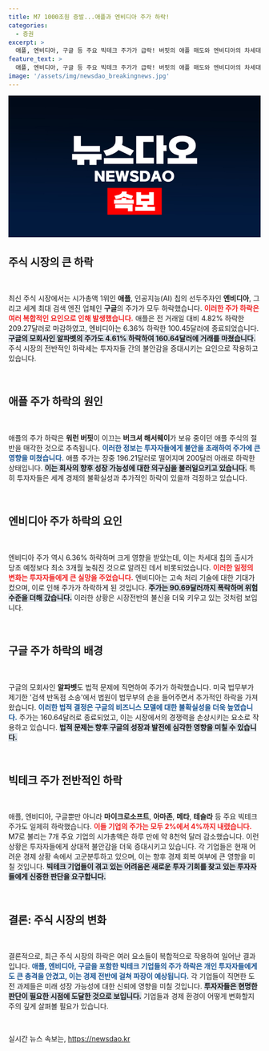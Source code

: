 ```yaml
---
title: M7 1000조원 증발...애플과 엔비디아 주가 하락!
categories:
  - 증권
excerpt: >
  애플, 엔비디아, 구글 등 주요 빅테크 주가가 급락! 버핏의 애플 매도와 엔비디아의 차세대 칩 지연, 구글의 반독점 소송이 원인. 하루 만에 8천억 달러 감소한 시총, 주식시장 충격의 뒷이야기를 확인하세요!
feature_text: >
  애플, 엔비디아, 구글 등 주요 빅테크 주가가 급락! 버핏의 애플 매도와 엔비디아의 차세대 칩 지연, 구글의 반독점 소송이 원인. 하루 만에 8천억 달러 감소한 시총, 주식시장 충격의 뒷이야기를 확인하세요!
image: '/assets/img/newsdao_breakingnews.jpg'
---
```


<p><img src="/assets/img/newsdao_breakingnews.jpg" alt="flaretime 속보" /></p>

<h2 data-ke-size="size26">주식 시장의 큰 하락</h2>

<p data-ke-size="size16">&nbsp;</p>

<p>최신 주식 시장에서는 시가총액 1위인 <b>애플</b>, 인공지능(AI) 칩의 선두주자인 <b>엔비디아</b>, 그리고 세계 최대 검색 엔진 업체인 <b>구글</b>의 주가가 모두 하락했습니다. <b><span style="color: #ee2323;">이러한 주가 하락은 여러 복합적인 요인으로 인해 발생했습니다.</span></b> 애플은 전 거래일 대비 4.82% 하락한 209.27달러로 마감하였고, 엔비디아는 6.36% 하락한 100.45달러에 종료되었습니다. <b><span style="background-color: #21538527;">구글의 모회사인 알파벳의 주가도 4.61% 하락하여 160.64달러에 거래를 마쳤습니다.</span></b> 주식 시장의 전반적인 하락세는 투자자들 간의 불안감을 증대시키는 요인으로 작용하고 있습니다.</p></p>

<p data-ke-size="size16">&nbsp;</p>

<h2 data-ke-size="size26">애플 주가 하락의 원인</h2>

<p data-ke-size="size16">&nbsp;</p>

<p>애플의 주가 하락은 <b>워런 버핏</b>이 이끄는 <b>버크셔 해서웨이</b>가 보유 중이던 애플 주식의 절반을 매각한 것으로 추측됩니다. <b><span style="color: #1a5490;">이러한 정보는 투자자들에게 불안을 초래하여 주가에 큰 영향을 미쳤습니다.</span></b> 애플 주가는 장중 196.21달러로 떨어지며 200달러 아래로 하락한 상태입니다. <b><span style="background-color: #21538527;">이는 회사의 향후 성장 가능성에 대한 의구심을 불러일으키고 있습니다.</span></b> 특히 투자자들은 세계 경제의 불확실성과 추가적인 하락이 있을까 걱정하고 있습니다.</p></p>

<p data-ke-size="size16">&nbsp;</p>

<h2 data-ke-size="size26">엔비디아 주가 하락의 요인</h2>

<p data-ke-size="size16">&nbsp;</p>

<p>엔비디아 주가 역시 6.36% 하락하며 크게 영향을 받았는데, 이는 차세대 칩의 출시가 당초 예정보다 최소 3개월 늦춰진 것으로 알려진 데서 비롯되었습니다. <b><span style="color: #ee2323;">이러한 일정의 변화는 투자자들에게 큰 실망을 주었습니다.</span></b> 엔비디아는 고속 처리 기술에 대한 기대가 컸으며, 이로 인해 주가가 하락하게 된 것입니다. <b><span style="background-color: #21538527;">주가는 90.69달러까지 폭락하며 위험 수준을 더해 갔습니다.</span></b> 이러한 상황은 시장전반의 불신을 더욱 키우고 있는 것처럼 보입니다.</p></p>

<p data-ke-size="size16">&nbsp;</p>

<h2 data-ke-size="size26">구글 주가 하락의 배경</h2>

<p data-ke-size="size16">&nbsp;</p>

<p>구글의 모회사인 <b>알파벳</b>도 법적 문제에 직면하여 주가가 하락했습니다. 미국 법무부가 제기한 '검색 반독점 소송'에서 법원이 법무부의 손을 들어주면서 추가적인 하락을 가져왔습니다. <b><span style="color: #1a5490;">이러한 법적 결정은 구글의 비즈니스 모델에 대한 불확실성을 더욱 높였습니다.</span></b> 주가는 160.64달러로 종료되었고, 이는 시장에서의 경쟁력을 손상시키는 요소로 작용하고 있습니다. <b><span style="background-color: #21538527;">법적 문제는 향후 구글의 성장과 발전에 심각한 영향을 미칠 수 있습니다.</span></b></p></p>

<p data-ke-size="size16">&nbsp;</p>

<h2 data-ke-size="size26">빅테크 주가 전반적인 하락</h2>

<p data-ke-size="size16">&nbsp;</p>

<p>애플, 엔비디아, 구글뿐만 아니라 <b>마이크로소프트</b>, <b>아마존</b>, <b>메타</b>, <b>테슬라</b> 등 주요 빅테크 주가도 일제히 하락했습니다. <b><span style="color: #ee2323;">이들 기업의 주가는 모두 2%에서 4%까지 내렸습니다.</span></b> M7로 불리는 7개 주요 기업의 시가총액은 하루 만에 약 8천억 달러 감소했습니다. 이런 상황은 투자자들에게 상대적 불안감을 더욱 증대시키고 있습니다. 각 기업들은 현재 어려운 경제 상황 속에서 고군분투하고 있으며, 이는 향후 경제 회복 여부에 큰 영향을 미칠 것입니다. <b><span style="background-color: #21538527;">빅테크 기업들이 겪고 있는 어려움은 새로운 투자 기회를 찾고 있는 투자자들에게 신중한 판단을 요구합니다.</span></b></p></p>

<p data-ke-size="size16">&nbsp;</p>

<h2 data-ke-size="size26">결론: 주식 시장의 변화</h2>

<p data-ke-size="size16">&nbsp;</p>

<p>결론적으로, 최근 주식 시장의 하락은 여러 요소들이 복합적으로 작용하여 일어난 결과입니다. <b><span style="color: #1a5490;">애플, 엔비디아, 구글을 포함한 빅테크 기업들의 주가 하락은 개인 투자자들에게도 큰 충격을 안겼고, 이는 경제 전반에 걸쳐 파장이 예상됩니다.</span></b> 각 기업들이 직면한 도전 과제들은 미래 성장 가능성에 대한 신뢰에 영향을 미칠 것입니다. <b><span style="background-color: #21538527;">투자자들은 현명한 판단이 필요한 시점에 도달한 것으로 보입니다.</span></b> 기업들과 경제 환경이 어떻게 변화할지 주의 깊게 살펴볼 필요가 있습니다.</p></p>

<p data-ke-size="size16">&nbsp;</p>
실시간 뉴스 속보는, <a href="https://newsdao.kr" rel="dofollow">https://newsdao.kr</a>


